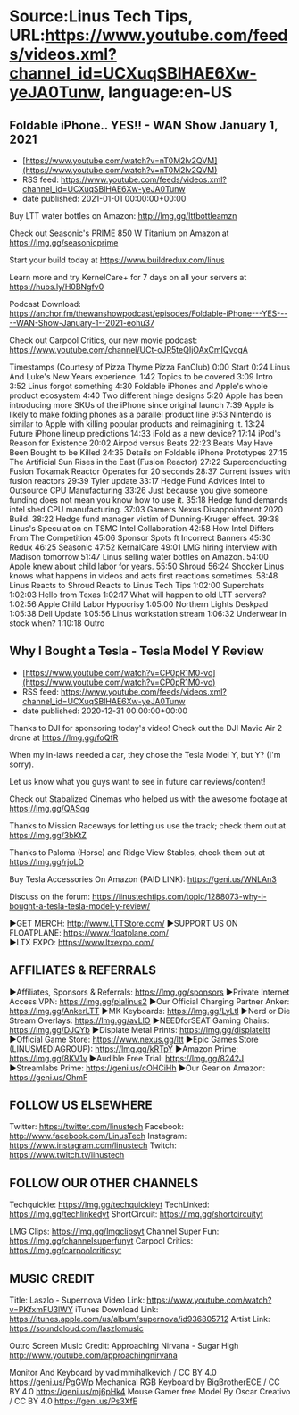 # Source:Linus Tech Tips, URL:https://www.youtube.com/feeds/videos.xml?channel_id=UCXuqSBlHAE6Xw-yeJA0Tunw, language:en-US

## Foldable iPhone.. YES!! - WAN Show January 1, 2021
 - [https://www.youtube.com/watch?v=nT0M2lv2QVM](https://www.youtube.com/watch?v=nT0M2lv2QVM)
 - RSS feed: https://www.youtube.com/feeds/videos.xml?channel_id=UCXuqSBlHAE6Xw-yeJA0Tunw
 - date published: 2021-01-01 00:00:00+00:00

Buy LTT water bottles on Amazon: http://lmg.gg/lttbottleamzn

Check out Seasonic's PRIME 850 W Titanium on Amazon at https://lmg.gg/seasonicprime

Start your build today at https://www.buildredux.com/linus

Learn more and try KernelCare+ for 7 days on all your servers at https://hubs.ly/H0BNgfv0

Podcast Download: https://anchor.fm/thewanshowpodcast/episodes/Foldable-iPhone---YES-----WAN-Show-January-1--2021-eohu37

Check out Carpool Critics, our new movie podcast: https://www.youtube.com/channel/UCt-oJR5teQIjOAxCmIQvcgA

Timestamps (Courtesy of Pizza Thyme Pizza FanClub)
0:00 Start
0:24 Linus And Luke's New Years experience.
1:42 Topics to be covered
3:09 Intro
3:52 Linus forgot something
4:30 Foldable iPhones and Apple's whole product ecosystem
 4:40 Two different hinge designs
 5:20 Apple has been introducing more SKUs of the iPhone since original launch
 7:39 Apple is likely to make folding phones as a parallel product line 
 9:53 Nintendo is similar to Apple with killing popular products and reimagining it.
 13:24 Future iPhone lineup predictions
 14:33 iFold as a new device?
 17:14 iPod's Reason for Existence
 20:02 Airpod versus Beats
 22:23 Beats May Have Been Bought to be Killed
 24:35 Details on Foldable iPhone Prototypes
27:15 The Artificial Sun Rises in the East (Fusion Reactor)
 27:22 Superconducting Fusion Tokamak Reactor Operates for 20 seconds
 28:37 Current issues with fusion reactors
29:39 Tyler update
33:17 Hedge Fund Advices Intel to Outsource CPU Manufacturing
 33:26 Just because you give someone funding does not mean you know how to use it.
 35:18 Hedge fund demands intel shed CPU manufacturing.
 37:03 Gamers Nexus Disappointment 2020 Build.
 38:22 Hedge fund manager victim of Dunning-Kruger effect.
 39:38 Linus's Speculation on TSMC Intel Collaboration
 42:58 How Intel Differs From The Competition
45:06 Sponsor Spots ft Incorrect Banners
 45:30 Redux
 46:25 Seasonic
 47:52 KernalCare
49:01 LMG hiring interview with Madison tomorrow
51:47 Linus selling water bottles on Amazon.
54:00 Apple knew about child labor for years.
55:50 Shroud
 56:24 Shocker Linus knows what happens in videos and acts first reactions sometimes.
 58:48 Linus Reacts to Shroud Reacts to Linus Tech Tips
1:02:00 Superchats
 1:02:03 Hello from Texas
 1:02:17 What will happen to old LTT servers?
 1:02:56 Apple Child Labor Hypocrisy
 1:05:00 Northern Lights Deskpad
 1:05:38 Dell Update
 1:05:56 Linus workstation stream
 1:06:32 Underwear in stock when?
1:10:18 Outro

## Why I Bought a Tesla - Tesla Model Y Review
 - [https://www.youtube.com/watch?v=CP0pR1M0-vo](https://www.youtube.com/watch?v=CP0pR1M0-vo)
 - RSS feed: https://www.youtube.com/feeds/videos.xml?channel_id=UCXuqSBlHAE6Xw-yeJA0Tunw
 - date published: 2020-12-31 00:00:00+00:00

Thanks to DJI for sponsoring today's video! Check out the DJI Mavic Air 2 drone at https://lmg.gg/foQfR

When my in-laws needed a car, they chose the Tesla Model Y, but Y? (I'm sorry).  

Let us know what you guys want to see in future car reviews/content!

Check out Stabalized Cinemas who helped us with the awesome footage at https://lmg.gg/QASqg

Thanks to Mission Raceways for letting us use the track; check them out at https://lmg.gg/3bKtZ

Thanks to Paloma (Horse) and Ridge View Stables, check them out at https://lmg.gg/rjoLD 

Buy Tesla Accessories
On Amazon (PAID LINK): https://geni.us/WNLAn3

Discuss on the forum: https://linustechtips.com/topic/1288073-why-i-bought-a-tesla-tesla-model-y-review/

►GET MERCH: http://www.LTTStore.com/
►SUPPORT US ON FLOATPLANE: https://www.floatplane.com/  
►LTX EXPO: https://www.ltxexpo.com/   

AFFILIATES & REFERRALS
---------------------------------------------------
►Affiliates, Sponsors & Referrals: https://lmg.gg/sponsors
►Private Internet Access VPN: https://lmg.gg/pialinus2
►Our Official Charging Partner Anker: https://lmg.gg/AnkerLTT
►MK Keyboards: https://lmg.gg/LyLtl
►Nerd or Die Stream Overlays: https://lmg.gg/avLlO
►NEEDforSEAT Gaming Chairs: https://lmg.gg/DJQYb
►Displate Metal Prints: https://lmg.gg/displateltt
►Official Game Store: https://www.nexus.gg/ltt
►Epic Games Store (LINUSMEDIAGROUP): https://lmg.gg/kRTpY
►Amazon Prime: https://lmg.gg/8KV1v
►Audible Free Trial: https://lmg.gg/8242J
►Streamlabs Prime: https://geni.us/cOHCiHh
►Our Gear on Amazon: https://geni.us/OhmF

FOLLOW US ELSEWHERE
---------------------------------------------------  
Twitter: https://twitter.com/linustech
Facebook: http://www.facebook.com/LinusTech
Instagram: https://www.instagram.com/linustech
Twitch: https://www.twitch.tv/linustech

FOLLOW OUR OTHER CHANNELS
---------------------------------------------------  
Techquickie: https://lmg.gg/techquickieyt
TechLinked: https://lmg.gg/techlinkedyt
ShortCircuit: https://lmg.gg/shortcircuityt

LMG Clips: https://lmg.gg/lmgclipsyt
Channel Super Fun: https://lmg.gg/channelsuperfunyt
Carpool Critics: https://lmg.gg/carpoolcriticsyt

MUSIC CREDIT
---------------------------------------------------  
Title: Laszlo - Supernova
Video Link: https://www.youtube.com/watch?v=PKfxmFU3lWY
iTunes Download Link: https://itunes.apple.com/us/album/supernova/id936805712
Artist Link: https://soundcloud.com/laszlomusic

Outro Screen Music Credit: Approaching Nirvana - Sugar High http://www.youtube.com/approachingnirvana

Monitor And Keyboard by vadimmihalkevich / CC BY 4.0  https://geni.us/PgGWp
Mechanical RGB Keyboard by BigBrotherECE / CC BY 4.0 https://geni.us/mj6pHk4
Mouse Gamer free Model By Oscar Creativo / CC BY 4.0 https://geni.us/Ps3XfE

